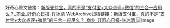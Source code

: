 好奇心原文链接：[新版支付宝，真的不是“支付宝+大众点评+微信”的三合一应用么？_商业_好奇心日报-许冰清 ](https://www.qdaily.com/articles/11869.html)
WebArchive归档链接：[新版支付宝，真的不是“支付宝+大众点评+微信”的三合一应用么？_商业_好奇心日报-许冰清 ](http://web.archive.org/web/20160829095857/http://www.qdaily.com:80/articles/11869.html?)
![image](http://ww3.sinaimg.cn/large/007d5XDply1g3wbbr6nctj30u05e8hdt)